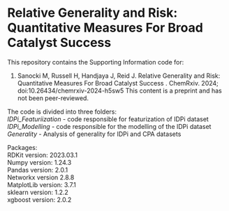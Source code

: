 # Relative Generality and Risk: Quantitative Measures For Broad Catalyst Success

This repository contains the Supporting Information code for:
1. Sanocki M, Russell H, Handjaya J, Reid J. Relative Generality and Risk: Quantitative Measures For Broad Catalyst Success . ChemRxiv. 2024; doi:10.26434/chemrxiv-2024-h5sw5 This content is a preprint and has not been peer-reviewed.

The code is divided into three folders: \
*IDPi_Featuriization* - code responsible for featurization of IDPi dataset \
*IDPi_Modelling* - code responsible for the modelling of the IDPi dataset \
*Generality* - Analysis of generality for IDPi and CPA datasets 


Packages:\
RDKit version:  2023.03.1 \
Numpy version: 1.24.3 \
Pandas version: 2.0.1 \
Networkx version 2.8.8 \
MatplotLib version: 3.7.1 \
sklearn version: 1.2.2 \
xgboost version: 2.0.2 

